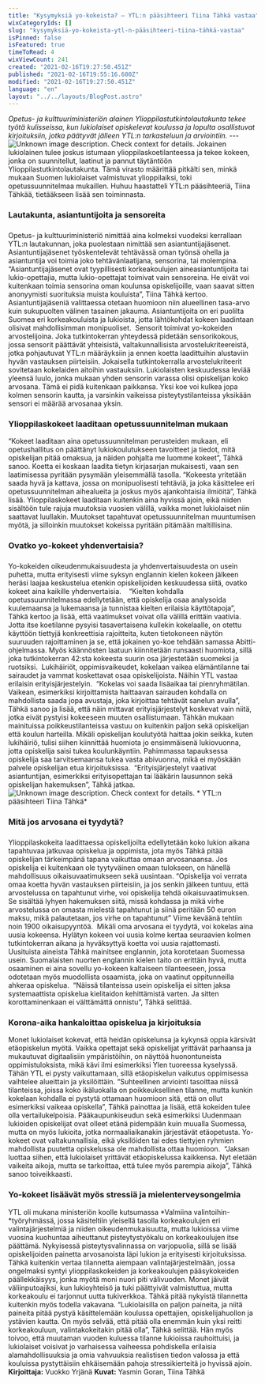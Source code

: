 ```yaml
---
title: "Kysymyksiä yo-kokeista? – YTL:n pääsihteeri Tiina Tähkä vastaa"
wixCategoryIds: []
slug: "kysymyksiä-yo-kokeista-ytl-n-pääsihteeri-tiina-tähkä-vastaa"
isPinned: false
isFeatured: true
timeToRead: 4
wixViewCount: 241
created: "2021-02-16T19:27:50.451Z"
published: "2021-02-16T19:55:16.600Z"
modified: "2021-02-16T19:27:50.451Z"
language: "en"
layout: "../../layouts/BlogPost.astro"
---
```

<span style="textAlignment:left;">*Opetus- ja kulttuuriministeriön alainen Ylioppilastutkintolautakunta tekee työtä kulisseissa, kun lukiolaiset opiskelevat koulussa ja lopulta osallistuvat kirjoituksiin, jotka päätyvät jälleen YTL:n tarkasteluun ja arviointiin.*</span>
<span style="textAlignment:left;"></span>
<span style="textAlignment:left;">---</span>
<span style="textAlignment:left;"></span>
<span style="textAlignment:left;">![Unknown image description. Check context for details.](https://static.wixstatic.com/media/07242a_f24af82c90744afb872e5b7cd873d363~mv2.jpg)</span>
<span style="textAlignment:left;"></span>
<span style="textAlignment:left;">Jokainen lukiolainen tulee joskus istumaan ylioppilaskoetilanteessa ja tekee kokeen, jonka on suunnitellut, laatinut ja pannut täytäntöön Ylioppilastutkintolautakunta. Tämä virasto määrittää pitkälti sen, minkä mukaan Suomen lukiolaiset valmistuvat ylioppilaiksi, toki opetussuunnitelmaa mukaillen. Huhuu haastatteli YTL:n pääsihteeriä, Tiina Tähkää, tietääkseen lisää sen toiminnasta.&nbsp;</span>
### <span style="textAlignment:left;"></span>
### <span style="textAlignment:left;">Lautakunta, asiantuntijoita ja sensoreita</span>
### <span style="textAlignment:left;"></span>
<span style="textAlignment:left;">Opetus- ja kulttuuriministeriö nimittää aina kolmeksi vuodeksi kerrallaan YTL:n lautakunnan, joka puolestaan nimittää sen asiantuntijajäsenet. Asiantuntijajäsenet työskentelevät tehtävässä oman työnsä ohella ja asiantuntija voi toimia joko tehtävänlaatijana, sensorina, tai molempina.&nbsp;</span>
<span style="textAlignment:left;"></span>
<span style="textAlignment:left;">“Asiantuntijajäsenet ovat tyypillisesti korkeakoulujen aineasiantuntijoita tai lukio-opettajia, mutta lukio-opettajat toimivat vain sensoreina. He eivät voi kuitenkaan toimia sensorina oman koulunsa opiskelijoille, vaan saavat sitten anonyymisti suorituksia muista kouluista”, Tiina Tähkä kertoo.&nbsp;</span>
<span style="textAlignment:left;"></span>
<span style="textAlignment:left;">Asiantuntijajäseniä valittaessa otetaan huomioon niin alueellinen tasa-arvo kuin sukupuolten välinen tasainen jakauma. Asiantuntijoita on eri puolilta Suomea eri korkeakouluista ja lukioista, jotta lähtökohdat kokeen laadintaan olisivat mahdollisimman monipuoliset.&nbsp;</span>
<span style="textAlignment:left;"></span>
<span style="textAlignment:left;">Sensorit toimivat yo-kokeiden arvostelijoina. Joka tutkintokerran yhteydessä pidetään sensorikokous, jossa sensorit päättävät yhteisistä, valtakunnallisista arvostelukriteereistä, jotka pohjautuvat YTL:n määräyksiin ja ennen koetta laadittuihin alustaviin hyvän vastauksen piirteisiin. Jokaisella tutkintokerralla arvostelukriteerit sovitetaan kokelaiden aitoihin vastauksiin.</span>
<span style="textAlignment:left;"></span>
<span style="textAlignment:left;">Lukiolaisten keskuudessa leviää yleensä luulo, jonka mukaan yhden sensorin varassa olisi opiskelijan koko arvosana. Tämä ei pidä kuitenkaan paikkansa. Yksi koe voi kulkea jopa kolmen sensorin kautta, ja varsinkin vaikeissa pisteytystilanteissa yksikään sensori ei määrää arvosanaa yksin.&nbsp;</span>
<span style="textAlignment:left;"></span>
### <span style="textAlignment:left;">Ylioppilaskokeet laaditaan opetussuunnitelman mukaan</span>
<span style="textAlignment:left;"></span>
<span style="textAlignment:left;">“Kokeet laaditaan aina opetussuunnitelman perusteiden mukaan, eli opetushallitus on päättänyt lukiokoulutukseen tavoitteet ja tiedot, mitä opiskelijan pitää omaksua, ja näiden pohjalta me luomme kokeet”, Tähkä sanoo. Koetta ei koskaan laadita tietyn kirjasarjan mukaisesti, vaan sen laatimisessa pyritään pysymään yleisemmällä tasolla.</span>
<span style="textAlignment:left;"></span>
<span style="textAlignment:left;">“Kokeesta yritetään saada hyvä ja kattava, jossa on monipuolisesti tehtäviä, ja joka käsittelee eri opetussuunnitelman aihealueita ja joskus myös ajankohtaisia ilmiöitä”, Tähkä lisää.</span>
<span style="textAlignment:left;"></span>
<span style="textAlignment:left;">Ylioppilaskokeet laaditaan kuitenkin aina hyvissä ajoin, eikä niiden sisältöön tule rajuja muutoksia vuosien välillä, vaikka monet lukiolaiset niin saattavat luullakin. Muutokset tapahtuvat opetussuunnitelman muuntumisen myötä, ja silloinkin muutokset kokeissa pyritään pitämään maltillisina.&nbsp;</span>
<span style="textAlignment:left;"></span>
### <span style="textAlignment:left;">Ovatko yo-kokeet yhdenvertaisia?</span>
### <span style="textAlignment:left;"></span>
<span style="textAlignment:left;">Yo-kokeiden oikeudenmukaisuudesta ja yhdenvertaisuudesta on usein puhetta, mutta erityisesti viime syksyn englannin kielen kokeen jälkeen heräsi laajaa keskustelua etenkin opiskelijoiden keskuudessa siitä, ovatko kokeet aina kaikille yhdenvertaisia.&nbsp;</span>
<span style="textAlignment:left;">&nbsp;</span>
<span style="textAlignment:left;">“Kielten kohdalla opetussuunnitelmassa edellytetään, että opiskelija osaa analysoida kuulemaansa ja lukemaansa ja tunnistaa kielten erilaisia käyttötapoja”, Tähkä kertoo ja lisää, että vaatimukset voivat olla välillä erittäin vaativia.&nbsp;</span>
<span style="textAlignment:left;"></span>
<span style="textAlignment:left;">Jotta itse koetilanne pysyisi tasavertaisena kullekin kokelaalle, on otettu käyttöön tiettyjä konkreettisia rajoitteita, kuten tietokoneen näytön suuruuden rajoittaminen ja se, että jokainen yo-koe tehdään samassa Abitti-ohjelmassa. Myös käännösten laatuun kiinnitetään runsaasti huomiota, sillä joka tutkintokerran 42:sta kokeesta suurin osa järjestetään suomeksi ja ruotsiksi.&nbsp;</span>
<span style="textAlignment:left;"></span>
<span style="textAlignment:left;">Lukihäiriöt, oppimisvaikeudet, kokelaan vaikea elämäntilanne tai sairaudet ja vammat koskettavat osaa opiskelijoista. Näihin YTL vastaa erilaisin erityisjärjestelyin.&nbsp;</span>
<span style="textAlignment:left;"></span>
<span style="textAlignment:left;">“Kokelas voi saada lisäaikaa tai pienryhmätilan. Vaikean, esimerkiksi kirjoittamista haittaavan sairauden kohdalla on mahdollista saada jopa avustaja, joka kirjoittaa tehtävät sanelun avulla”, Tähkä sanoo ja lisää, että näin mittavat erityisjärjestelyt koskevat vain niitä, jotka eivät pystyisi kokeeseen muuten osallistumaan.</span>
<span style="textAlignment:left;"></span>
<span style="textAlignment:left;">Tähkän mukaan mainituissa poikkeustilanteissa vastuu on kuitenkin paljon sekä opiskelijan että koulun harteilla. Mikäli opiskelijan koulutyötä haittaa jokin seikka, kuten lukihäiriö, tulisi siihen kiinnittää huomiota jo ensimmäisenä lukiovuonna, jotta opiskelija saisi tukea koulunkäyntiin. Pahimmassa tapauksessa opiskelija saa tarvitsemaansa tukea vasta abivuonna, mikä ei myöskään palvele opiskelijan etua kirjoituksissa.&nbsp;</span>
<span style="textAlignment:left;"></span>
<span style="textAlignment:left;">“Erityisjärjestelyt vaativat asiantuntijan, esimerkiksi erityisopettajan tai lääkärin lausunnon sekä opiskelijan hakemuksen”, Tähkä jatkaa.</span>
<span style="textAlignment:left;"></span>
<span style="textAlignment:left;">![Unknown image description. Check context for details.](https://static.wixstatic.com/media/07242a_c88f20dcb70947aa8fee8dfb9a218100~mv2.jpg)</span>
<span style="textAlignment:left;">* YTL:n pääsihteeri Tiina Tähkä*</span>
<span style="textAlignment:left;"></span>
<span style="textAlignment:left;"></span>
### <span style="textAlignment:left;">Mitä jos arvosana ei tyydytä?</span>
### <span style="textAlignment:left;"></span>
<span style="textAlignment:left;">Ylioppilaskokeita laadittaessa opiskelijoilta edellytetään koko lukion aikana tapahtuvaa jatkuvaa opiskelua ja oppimista, jota myös Tähkä pitää opiskelijan tärkeimpänä tapana vaikuttaa omaan arvosanaansa. Jos opiskelija ei kuitenkaan ole tyytyväinen omaan tulokseen, on hänellä mahdollisuus oikaisuvaatimukseen sekä uusintaan.</span>
<span style="textAlignment:left;"></span>
<span style="textAlignment:left;">“Opiskelija voi verrata omaa koetta hyvän vastauksen piirteisiin, ja jos senkin jälkeen tuntuu, että arvostelussa on tapahtunut virhe, voi opiskelija tehdä oikaisuvaatimuksen. Se sisältää lyhyen hakemuksen siitä, missä kohdassa ja mikä virhe arvostelussa on omasta mielestä tapahtunut ja siinä peritään 50 euron maksu, mikä palautetaan, jos virhe on tapahtunut”</span>
<span style="textAlignment:left;"></span>
<span style="textAlignment:left;">Viime keväänä tehtiin noin 1900 oikaisupyyntöä.&nbsp;</span>
<span style="textAlignment:left;"></span>
<span style="textAlignment:left;">Mikäli oma arvosana ei tyydytä, voi kokelas aina uusia kokeensa. Hylätyn kokeen voi uusia kolme kertaa seuraavien kolmen tutkintokerran aikana ja hyväksyttyä koetta voi uusia rajattomasti.&nbsp;</span>
<span style="textAlignment:left;"></span>
<span style="textAlignment:left;">Uusituista aineista Tähkä mainitsee englannin, jota korotetaan Suomessa   usein. Suomalaisten nuorten englannin kielen taito on erittäin hyvä, mutta osaaminen ei aina sovellu yo-kokeen kaltaiseen tilanteeseen, jossa odotetaan myös muodollista osaamista, joka on vaatinut oppitunneilla ahkeraa opiskelua.&nbsp;</span>
<span style="textAlignment:left;"></span>
<span style="textAlignment:left;">“Näissä tilanteissa usein opiskelija ei sitten jaksa systemaattista opiskelua kielitaidon kehittämistä varten. Ja sitten korottaminenkaan ei välttämättä onnistu”, Tähkä selittää.</span>
<span style="textAlignment:left;"></span>
### <span style="textAlignment:left;"></span>
### <span style="textAlignment:left;">Korona-aika hankaloittaa opiskelua ja kirjoituksia</span>
<span style="textAlignment:left;"></span>
<span style="textAlignment:left;">Monet lukiolaiset kokevat, että heidän opiskelunsa ja kykynsä oppia kärsivät etäopiskelun myötä. Vaikka opettajat sekä opiskelijat yrittävät parhaansa ja mukautuvat digitaalisiin ympäristöihin, on näyttöä huonontuneista oppimistuloksista, mikä kävi ilmi esimerkiksi Ylen tuoreessa kyselyssä. Tähän YTL ei pysty vaikuttamaan, sillä etäopiskelun vaikutus oppimisessa vaihtelee alueittain ja yksilöittäin.</span>
<span style="textAlignment:left;"></span>
<span style="textAlignment:left;">“Suhteellinen arviointi tasoittaa niissä tilanteissa, joissa koko ikäluokalla on poikkeuksellinen tilanne, mutta kunkin kokelaan kohdalla ei pystytä ottamaan huomioon sitä, että on ollut esimerkiksi vaikeaa opiskella”, Tähkä painottaa ja lisää, että kokeiden tulee olla vertailukelpoisia.</span>
<span style="textAlignment:left;"></span>
<span style="textAlignment:left;">Pääkaupunkiseudun sekä esimerkiksi Uudenmaan lukioiden opiskelijat ovat olleet etänä pidempään kuin muualla Suomessa, mutta on myös lukioita, jotka normaaliaikanakin järjestävät etäopetusta. Yo-kokeet ovat valtakunnallisia, eikä yksilöiden tai edes tiettyjen ryhmien mahdollista puutetta opiskelussa ole mahdollista ottaa huomioon.&nbsp;</span>
<span style="textAlignment:left;"></span>
<span style="textAlignment:left;">“Jaksan luottaa siihen, että lukiolaiset yrittävät etäopiskelussa kaikkensa. Nyt eletään vaikeita aikoja, mutta se tarkoittaa, että tulee myös parempia aikoja”, Tähkä sanoo toiveikkaasti.&nbsp;</span>
<span style="textAlignment:left;"></span>
<span style="textAlignment:left;"></span>
### <span style="textAlignment:left;">Yo-kokeet lisäävät myös stressiä ja mielenterveysongelmia</span>
<span style="textAlignment:left;"></span>
<span style="textAlignment:left;">YTL oli mukana ministeriön koolle kutsumassa *Valmiina valintoihin- *työryhmässä, jossa käsiteltiin yleisellä tasolla korkeakoulujen eri valintajärjestelmiä ja niiden oikeudenmukaisuutta, mutta lukioissa viime vuosina kuohuntaa aiheuttanut pisteytystyökalu on korkeakoulujen itse päättämä. Nykyisessä pisteytysvalinnassa on varjopuolia, sillä se lisää opiskelijoiden painetta arvosanoista läpi lukion ja erityisesti kirjoituksissa.</span>
<span style="textAlignment:left;"></span>
<span style="textAlignment:left;">Tähkä kuitenkin vertaa tilannetta aiempaan valintajärjestelmään, jossa ongelmaksi syntyi ylioppilaskokeiden ja korkeakoulujen pääsykokeiden päällekkäisyys, jonka myötä moni nuori piti välivuoden. Monet jäivät väliinputoajiksi, kun lukioyhteisö ja tuki päättyivät valmistuttua, mutta korkeakoulu ei tarjonnut uutta tukiverkkoa. Tähkä pitää nykyistä tilannetta kuitenkin myös todella vakavana.</span>
<span style="textAlignment:left;"></span>
<span style="textAlignment:left;">“Lukiolaisilla on paljon paineita, ja niitä paineita pitää pystyä käsittelemään koulussa opettajien, opiskelijahuollon ja ystävien kautta. On myös selvää, että pitää olla enemmän kuin yksi reitti korkeakouluun, valintakokeitakin pitää olla”, Tähkä selittää.</span>
<span style="textAlignment:left;"></span>
<span style="textAlignment:left;">Hän myös toivoo, että muutaman vuoden kuluessa tilanne lukioissa rauhoittuisi, ja lukiolaiset voisivat jo varhaisessa vaiheessa pohdiskella erilaisia alamahdollisuuksia ja omia vahvuuksia realistisen tiedon valossa ja että kouluissa pystyttäisiin ehkäisemään pahoja stressikierteitä jo hyvissä ajoin.&nbsp;</span>
<span style="textAlignment:left;"></span>
<span style="textAlignment:left;">**Kirjoittaja:** Vuokko Yrjänä</span>
<span style="textAlignment:left;">**Kuvat:** Yasmin Goran, Tiina Tähkä</span>
<span style="textAlignment:left;"></span>
